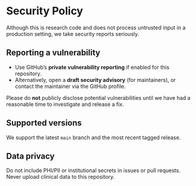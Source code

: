 # Security Policy

Although this is research code and does not process untrusted input in a production setting, we take security reports seriously.

## Reporting a vulnerability
- Use GitHub’s **private vulnerability reporting** if enabled for this repository.
- Alternatively, open a **draft security advisory** (for maintainers), or contact the maintainer via the GitHub profile.

Please do **not** publicly disclose potential vulnerabilities until we have had a reasonable time to investigate and release a fix.

## Supported versions
We support the latest `main` branch and the most recent tagged release.

## Data privacy
Do not include PHI/PII or institutional secrets in issues or pull requests. Never upload clinical data to this repository.
